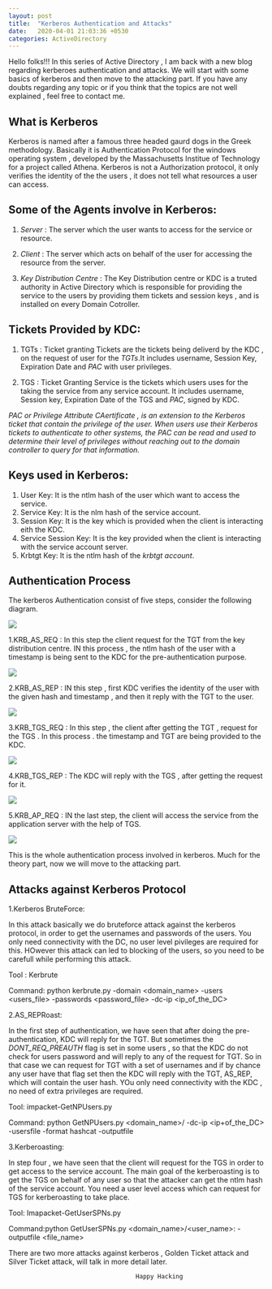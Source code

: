 ```yaml
---
layout: post
title:  "Kerberos Authentication and Attacks"
date:   2020-04-01 21:03:36 +0530
categories: ActiveDirectory
---
```


Hello folks!!! In this series of Active Directory , I am back with a new blog regarding kerberoes authentication and attacks. We will start with some basics of kerberos and then move to the attacking part. If you have any doubts regarding any topic or if you think that the topics are not well explained , feel free to contact me.

## What is Kerberos

Kerberos is named after a famous three headed gaurd dogs in the Greek methodology. Basically it is Authentication Protocol for the windows operating system , developed by the Massachusetts Institue of Technology for a project called Athena. Kerberos is not a Authorization protocol, it only verifies the identity of the the users , it does not tell what resources a user can access. 

## Some of the Agents involve in Kerberos:

1. *Server* : The server which the user wants to access for the service or resource.

2. *Client* : The server which acts on behalf of the user for accessing the resource from the server.

3. *Key Distribution Centre* : The Key Distribution centre or KDC is a truted authority in Active Directory which is responsible for providing the service to the users by providing them tickets and session keys , and is installed on every Domain Cotroller.

## Tickets Provided by KDC:

1. TGTs : Ticket granting Tickets are the tickets being deliverd by the KDC , on the request of user for the *TGTs*.It includes username, Session Key, Expiration Date and *PAC* with user privileges.

2. TGS : Ticket Granting Service is the tickets which users uses for the taking the service from any service account. It includes 
username, Session key, Expiration Date of the TGS and *PAC*, signed by KDC.

*PAC or Privilege Attribute CAertificate , is an extension to the Kerberos ticket that contain the privilege of the user. When users use their Kerberos tickets to authenticate to other systems, the PAC can be read and used to determine their level of privileges without reaching out to the domain controller to query for that information.*


## Keys used in Kerberos:

1. User Key: It is the ntlm hash of the user which want to access the service.
2. Service Key: It is the nlm hash of the service account.
3. Session Key: It is the key which is provided when the client is interacting eith the KDC.
4. Service Session Key: It is the key provided when the client is interacting with the service account server.
5. Krbtgt Key: It is the ntlm hash of the *krbtgt account*.


## Authentication Process 

The kerberos Authentication consist of five steps, consider the following diagram.

<img src="https://raw.githubusercontent.com/SecTheBit/plainwhite-jekyll/gh-pages/assets/Capture.JPG" align="middle">

1.KRB_AS_REQ : In this step the client request for the TGT from the key distribution centre. IN this process , the ntlm hash of the user with a timestamp is being sent to the KDC for the pre-authentication purpose.

<img src="https://raw.githubusercontent.com/SecTheBit/plainwhite-jekyll/gh-pages/assets/Capture1.JPG" align="middle">


2.KRB_AS_REP : IN this step , first KDC verifies the identity of the user with the given hash and timestamp , and then it reply with the TGT to the user. 

<img src="https://raw.githubusercontent.com/SecTheBit/plainwhite-jekyll/gh-pages/assets/Capture2.JPG" align="middle">


3.KRB_TGS_REQ : In this step , the client after getting the TGT , request for the TGS . In this process . the timestamp and TGT are being provided to the KDC.

<img src="https://raw.githubusercontent.com/SecTheBit/plainwhite-jekyll/gh-pages/assets/Capture3.JPG" align="middle">


4.KRB_TGS_REP : The KDC will reply with the TGS , after getting the request for it.

<img src="https://raw.githubusercontent.com/SecTheBit/plainwhite-jekyll/gh-pages/assets/Capture4.JPG" align="middle">


5.KRB_AP_REQ  : IN the last step, the client will access the service from the application server with the help of TGS.

<img src="https://raw.githubusercontent.com/SecTheBit/plainwhite-jekyll/gh-pages/assets/Capture5.JPG" align="middle">

This is the whole authentication process involved in kerberos. Much for the theory part, now we will move to the attacking part.

## Attacks against Kerberos Protocol

1.Kerberos BruteForce:

In this attack basically we do bruteforce attack against the kerberos protocol, in order to get the usernames and passwords of the users. You only need connectivity with the DC, no user level pivileges are required for this. HOwever this attack can led to blocking of the users, so you need to be carefull while performing this attack.

Tool : Kerbrute

Command: python kerbrute.py -domain <domain_name> -users <users_file> -passwords <password_file> -dc-ip <ip_of_the_DC>


2.AS_REPRoast:

In the first step of authentication, we have seen that after doing the pre-authentication, KDC will reply for the TGT. But sometimes the *DONT_REQ_PREAUTH* flag is set in some users , so that the KDC do not check for users password and will reply to any of the request for TGT. So in that case we can request for TGT with a set of usernames and if by chance any user have that flag set then the KDC will reply with the TGT, AS_REP, which will contain the user hash. YOu only need connectivity with the KDC , no need of extra privileges are required.

Tool: impacket-GetNPUsers.py

Command: python GetNPUsers.py <domain_name>/ -dc-ip <ip+of_the_DC> -usersfile <usernames> -format hashcat -outputfile <filename>


3.Kerberoasting:

In step four , we have seen that the client will request for the TGS in order to get access to the service account. The main goal of the kerberoasting is to get the TGS on behalf of any user so that the attacker can get the ntlm hash of the service account. You need a user level access which can request for TGS for kerberoasting to take place.

Tool: Imapacket-GetUserSPNs.py

Command:python GetUserSPNs.py <domain_name>/<user_name>:<password> -outputfile <file_name>

There are two more attacks against kerberos , Golden Ticket attack and Silver Ticket attack, will talk in more detail later.


                                       Happy Hacking
